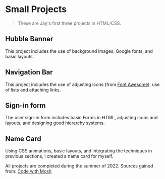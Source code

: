 # Small Projects

> These are Jay's first three projects in HTML/CSS.

## Hubble Banner
This project includes the use of background images, Google fonts, and basic layouts.

## Navigation Bar
This project includes the use of adjusting icons (from [Font Awesome](https://fontawesome.com/)), use of lists and attaching links.

## Sign-in form
The user sign-in form includes basic Forms in HTML, adjusting icons and layouts, and designing good hierarchy systems.

## Name Card
Using CSS animations, basic layouts, and integrating the techniques in previous sections, I created a name card for myself.

All projects are completed during the summer of 2022.
Sources gained from: [Code with Mosh](https://codewithmosh.com/)

